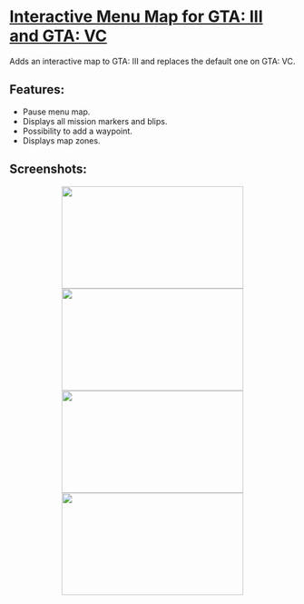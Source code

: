 # [Interactive Menu Map for GTA: III and GTA: VC](https://gtaforums.com/topic/982089-interactive-pause-menu-map-for-gta-iii-and-gta-vc/)
Adds an interactive map to GTA: III and replaces the default one on GTA: VC.

## Features:
- Pause menu map.
- Displays all mission markers and blips.
- Possibility to add a waypoint.
- Displays map zones.

## Screenshots:
<p align="center">
<img src="https://i.imgur.com/EBuMgXN.png" width="320" height="180">
<img src="https://i.imgur.com/QZkBN0o.png" width="320" height="180"> <br/>
<img src="https://i.imgur.com/R8Xir1O.png" width="320" height="180"> 
<img src="https://i.imgur.com/VSWnZ8o.png" width="320" height="180">
</p>
